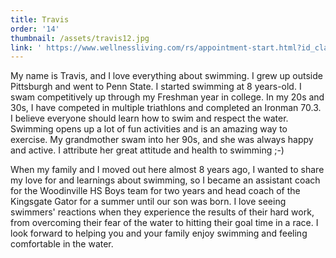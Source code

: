 ```yaml
---
title: Travis
order: '14'
thumbnail: /assets/travis12.jpg
link: ' https://www.wellnessliving.com/rs/appointment-start.html?id_class_tab=3&id_mode=1&k_business=248418&k_class_tab=24075&k_service=132462'
---
```

My name is Travis, and I love everything about swimming.  I grew up outside Pittsburgh and went to Penn State.  I started swimming at 8 years-old.  I swam competitively up through my Freshman year in college.  In my 20s and 30s, I have competed in multiple triathlons and completed an Ironman 70.3.  I believe everyone should learn how to swim and respect the water.  Swimming opens up a lot of fun activities and is an amazing way to exercise.  My grandmother swam into her 90s, and she was always happy and active.  I attribute her great attitude and health to swimming ;-)

When my family and I moved out here almost 8 years ago, I wanted to share my love for and learnings about swimming, so I became an assistant coach for the Woodinville HS Boys team for two years and head coach of the Kingsgate Gator for a summer until our son was born.  I love seeing swimmers' reactions when they experience the results of their hard work, from overcoming their fear of the water to hitting their goal time in a race.  I look forward to helping you and your family enjoy swimming and feeling comfortable in the water.
